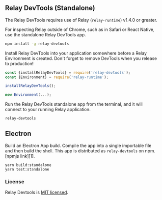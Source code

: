 ## Relay DevTools (Standalone)

The Relay DevTools requires use of Relay (`relay-runtime`) v1.4.0 or greater.

For inspecting Relay outside of Chrome, such as in Safari or React Native,
use the standalone Relay DevTools app.

```bash
npm install -g relay-devtools
```

Install Relay DevTools into your application somewhere before a Relay
Environment is created. Don't forget to remove DevTools when you release to
production!

```js
const {installRelayDevTools} = require('relay-devtools');
const {Environment} = require('relay-runtime');

installRelayDevTools();

new Environment(...);
```

Run the Relay DevTools standalone app from the terminal, and it will connect
to your running Relay application.

```bash
relay-devtools
```

## Electron

Build an Electron App build. Compile the app into a single importable file and
then build the shell.
This app is distributed as `relay-devtools` on npm. [npmjs link][1].

[2]: https://www.npmjs.com/package/relay-devtools

```
yarn build:standalone
yarn test:standalone
```

### License

Relay Devtools is [MIT licensed](./LICENSE).
